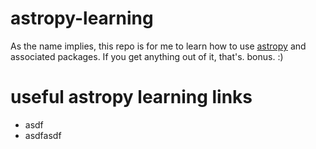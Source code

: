 # astropy-learning
As the name implies, this repo is for me to  learn how to use [astropy](https://github.com/astropy/astropy) and associated packages. If you get anything out of it, that's. bonus. :) 

# useful astropy learning links
   * asdf
   * asdfasdf
   
